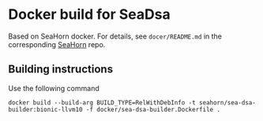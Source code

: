 # Docker build for SeaDsa

Based on SeaHorn docker. For details, see `docer/README.md` in the corresponding [SeaHorn](https://github.com/seahorn/seahorn) repo.

## Building instructions
Use the following command

```
docker build --build-arg BUILD_TYPE=RelWithDebInfo -t seahorn/sea-dsa-builder:bionic-llvm10 -f docker/sea-dsa-builder.Dockerfile .
```


